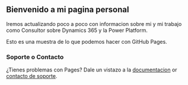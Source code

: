 ## Bienvenido a mi pagina personal

Iremos actualizando poco a poco con informacion sobre mi y mi trabajo como Consultor sobre Dynamics 365 y la Power Platform.

Esto es una muestra de lo que podemos hacer con GitHub Pages.

### Soporte o Contacto

¿Tienes problemas con Pages? Dale un vistazo a la [documentacion](https://docs.github.com/categories/github-pages-basics/) or [contacto de soporte](https://support.github.com/contact).